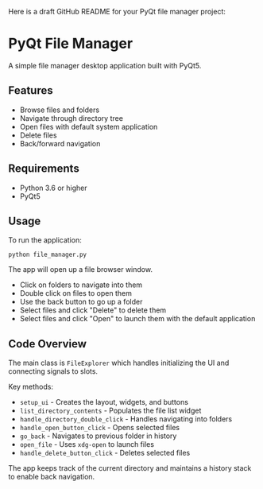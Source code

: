 Here is a draft GitHub README for your PyQt file manager project:

# PyQt File Manager

A simple file manager desktop application built with PyQt5.

## Features

- Browse files and folders 
- Navigate through directory tree
- Open files with default system application
- Delete files
- Back/forward navigation

## Requirements

- Python 3.6 or higher 
- PyQt5

## Usage

To run the application:

```
python file_manager.py
```

The app will open up a file browser window.

- Click on folders to navigate into them
- Double click on files to open them
- Use the back button to go up a folder
- Select files and click "Delete" to delete them
- Select files and click "Open" to launch them with the default application

## Code Overview

The main class is `FileExplorer` which handles initializing the UI and connecting signals to slots.

Key methods:

- `setup_ui` - Creates the layout, widgets, and buttons
- `list_directory_contents` - Populates the file list widget
- `handle_directory_double_click` - Handles navigating into folders
- `handle_open_button_click` - Opens selected files
- `go_back` - Navigates to previous folder in history
- `open_file` - Uses `xdg-open` to launch files
- `handle_delete_button_click` - Deletes selected files

The app keeps track of the current directory and maintains a history stack to enable back navigation.



